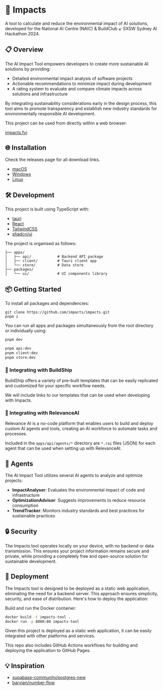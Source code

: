 # 🌱 Impacts

A tool to calculate and reduce the environmental impact of AI solutions, developed for the National AI Centre (NAIC) & BuildClub ↙️ SXSW Sydney AI Hackathon 2024.

## 📋 Overview

The AI Impact Tool empowers developers to create more sustainable AI solutions by providing:

- Detailed environmental impact analysis of software projects
- Actionable recommendations to minimize impact during development
- A rating system to evaluate and compare climate impacts across solutions and infrastructure

By integrating sustainability considerations early in the design process, this tool aims to promote transparency and establish new industry standards for environmentally responsible AI development.

This project can be used from directly within a web browser:

[impacts.fyi](https://impacts.fyi)

## 🌐 Installation

Check the releases page for all download links.

- [macOS](https://github.com/impacts/impacts/releases/latest/download/impacts-macos.dmg)
- [Windows](https://github.com/impacts/impacts/releases/latest/download/impacts-windows.exe)
- [Linux]()

## 🛠 Development

This project is built using TypeScript with:

- [tauri](https://tauri.app/)
- [React](https://reactjs.org/)
- [TailwindCSS](https://tailwindcss.com/)
- [shadcn/ui](https://ui.shadcn.com)


The project is organised as follows:

```
├── apps/
│   ├── api/            # Backend API package
│   ├── client/         # Tauri client app
│   └── store/          # Data store
├── packages/
│   └── ui/             # UI components library
```

## 📦 Getting Started

To install all packages and dependencies:
```
git clone https://github.com/impacts/impacts.git
pnpm i
```

You can run all apps and packages simultaneously from the root directory or individually using:
```bash
pnpm dev
```
```bash
pnpm api:dev
pnpm client:dev
pnpm store:dev
```

### 🚀 Integrating with BuildShip

BuildShip offers a variety of pre-built templates that can be easily replicated and customized for your specific workflow needs. 

We will include links to our templates that can be used when developing with Impacts.

### 🔮 Integrating with RelevanceAI

Relevance AI is a no-code platform that enables users to build and deploy custom AI agents and tools, creating an AI workforce to automate tasks and processes.

Included in the ```apps/api/agents/*``` directory are ```*.rai``` files (JSON) for each agent that can be used when setting up with RelevanceAI.

## 🤖 Agents

The AI Impact Tool utilizes several AI agents to analyze and optimize projects:

- **ImpactAnalyser**: Evaluates the environmental impact of code and infrastructure
- **OptimizationAdvisor**: Suggests improvements to reduce resource consumption
- **TrendTracker**: Monitors industry standards and best practices for sustainable practices

## 🔒 Security
The Impacts tool operates locally on your device, with no backend or data transmission. This ensures your project information remains secure and private, while providing a completely free and open-source solution for sustainable development.

## 🚚 Deployment

The Impacts tool is designed to be deployed as a static web application, eliminating the need for a backend server. This approach ensures simplicity, security, and ease of distribution. Here's how to deploy the application:

Build and run the Docker container:

```bash
docker build -t impacts-tool .
docker run -p 8080:80 impacts-tool
```

Given this project is deployed as a static web application, it can be easily integrated with other platforms and services.

This repo also includes GitHub Actions workflows for building and deploying the application to GitHub Pages.

## 💡 Inspiration
- [supabase-community/postgres-new](https://github.com/supabase-community/postgres-new)
- [barvian/number-flow](https://github.com/barvian/number-flow)
